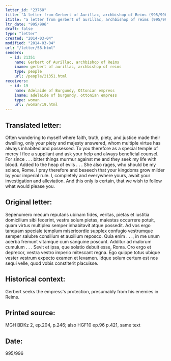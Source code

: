 ```yaml
---
letter_id: "23768"
title: "A letter from Gerbert of Aurillac, archbishop of Reims (995/996)"
ititle: "a letter from gerbert of aurillac, archbishop of reims (995/996)"
ltr_date: "995/996"
draft: false
type: "letter"
created: "2014-03-04"
modified: "2014-03-04"
url: "/letter/58.html"
senders:
  - id: 21351
    name: Gerbert of Aurillac, archbishop of Reims
    iname: gerbert of aurillac, archbishop of reims
    type: people
    url: /people/21351.html
receivers:
  - id: 19
    name: Adelaide of Burgundy, Ottonian empress
    iname: adelaide of burgundy, ottonian empress
    type: woman
    url: /woman/19.html
---
```

<h2> Translated letter:</h2>Often wondering to myself where faith, truth, piety, and justice made their dwelling, only your piety and majesty answered, whom multiple virtue has always inhabited and possessed.  To you therefore as a special temple of mercy I flee a suppliant and ask your help and always beneficial counsel.  For since . . . bitter things murmur against me and they seek my life with blood.  Added to the heap of evils . . . She also rages, who should be my solace, Rome.  I pray therefore and beseech that your kingdoms grow milder by your imperial rule.  I, completely and everywhere yours, await your investigation and alleviation.  And this only is certain, that we wish to follow what would please you.
<h2 class="mt-4"> Original letter:</h2>Sepenumero mecum reputans ubinam fides, veritas, pietas et iustitia domicilium sibi fecerint, vestra solum pietas, maiestas occurrere potuit, quam virtus multiplex semper inhabitavit atque possedit. Ad vos ergo tanquam speciale templum misericordie supplex confugio vestrumque semper salubre consilium et auxilium reposco. Quia enim . . ., in me unum acerba fremunt vitamque cum sanguine poscunt. Additur ad malorum cumulum . . . Sevit et ipsa, que solatio debuit esse, Roma. Oro ergo et deprecor, vestra vestro imperio mitescant regna. Ego quippe totus ubique vester vestrum expecto examen et levamen. Idque solum certum est nos sequi velle, quod vobis constiterit placuisse.
<h2 class="mt-4"> Historical context:</h2>Gerbert seeks the empress's protection, presumably from his enemies in Reims.
<h2 class="mt-4"> Printed source:</h2>MGH BDKz 2, ep.204, p.246; also HGF10 ep.96 p.421, same text
<h2 class="mt-4"> Date:</h2>995/996